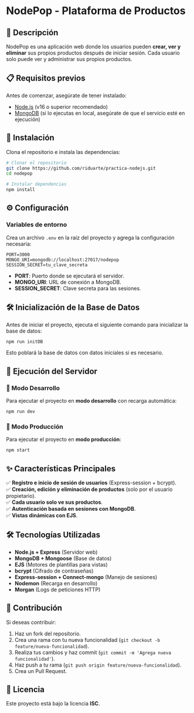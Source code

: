 # NodePop - Plataforma de Productos

## 📌 Descripción

NodePop es una aplicación web donde los usuarios pueden **crear, ver y eliminar** sus propios productos después de iniciar sesión. Cada usuario solo puede ver y administrar sus propios productos.

## 📋 Requisitos previos

Antes de comenzar, asegúrate de tener instalado:

- [Node.js](https://nodejs.org/) (v16 o superior recomendado)
- [MongoDB](https://www.mongodb.com/) (si lo ejecutas en local, asegúrate de que el servicio esté en ejecución)

## 🚀 Instalación

Clona el repositorio e instala las dependencias:

```sh
# Clonar el repositorio
git clone https://github.com/riduarte/practica-nodejs.git
cd nodepop

# Instalar dependencias
npm install
```

## ⚙️ Configuración

### Variables de entorno

Crea un archivo `.env` en la raíz del proyecto y agrega la configuración necesaria:

```env
PORT=3000
MONGO_URI=mongodb://localhost:27017/nodepop
SESSION_SECRET=tu_clave_secreta
```

- **PORT**: Puerto donde se ejecutará el servidor.
- **MONGO\_URI**: URL de conexión a MongoDB.
- **SESSION\_SECRET**: Clave secreta para las sesiones.

## 🛠 Inicialización de la Base de Datos

Antes de iniciar el proyecto, ejecuta el siguiente comando para inicializar la base de datos:

```sh
npm run initDB
```

Esto poblará la base de datos con datos iniciales si es necesario.

## 🚦 Ejecución del Servidor

### 🔧 Modo Desarrollo

Para ejecutar el proyecto en **modo desarrollo** con recarga automática:

```sh
npm run dev
```

### 🚀 Modo Producción

Para ejecutar el proyecto en **modo producción**:

```sh
npm start
```

## ✨ Características Principales

✅ **Registro e inicio de sesión de usuarios** (Express-session + bcrypt).\
✅ **Creación, edición y eliminación de productos** (solo por el usuario propietario).\
✅ **Cada usuario solo ve sus productos**.\
✅ **Autenticación basada en sesiones con MongoDB**.\
✅ **Vistas dinámicas con EJS**.

## 🛠 Tecnologías Utilizadas

- **Node.js + Express** (Servidor web)
- **MongoDB + Mongoose** (Base de datos)
- **EJS** (Motores de plantillas para vistas)
- **bcrypt** (Cifrado de contraseñas)
- **Express-session + Connect-mongo** (Manejo de sesiones)
- **Nodemon** (Recarga en desarrollo)
- **Morgan** (Logs de peticiones HTTP)

## 👥 Contribución

Si deseas contribuir:

1. Haz un fork del repositorio.
2. Crea una rama con tu nueva funcionalidad (`git checkout -b feature/nueva-funcionalidad`).
3. Realiza tus cambios y haz commit (`git commit -m 'Agrega nueva funcionalidad'`).
4. Haz push a tu rama (`git push origin feature/nueva-funcionalidad`).
5. Crea un Pull Request.

## 📜 Licencia

Este proyecto está bajo la licencia **ISC**.

